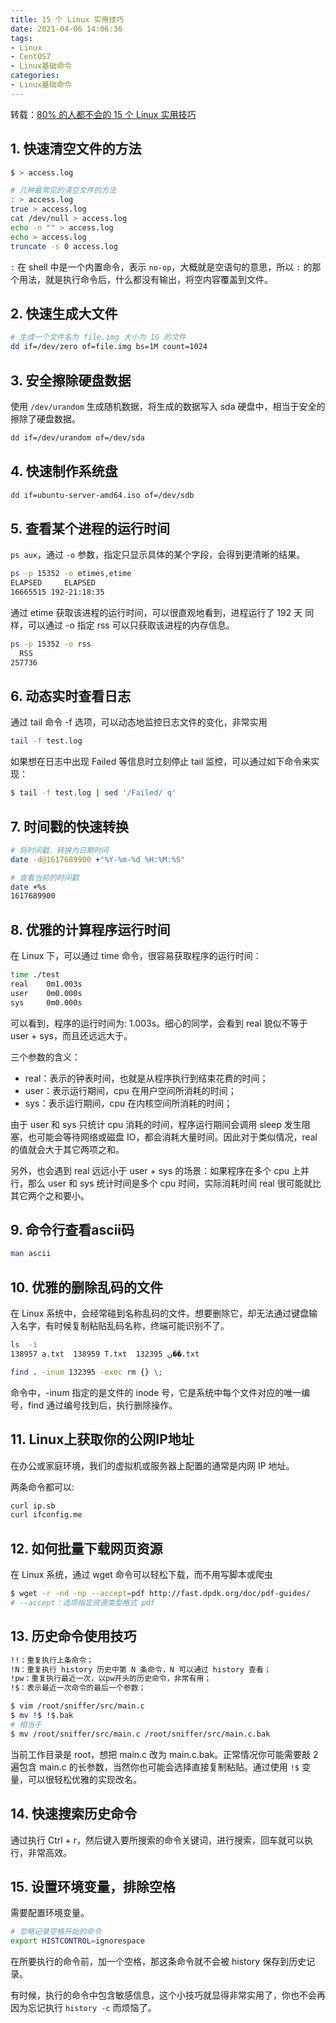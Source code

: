 ```yaml
---
title: 15 个 Linux 实用技巧
date: 2021-04-06 14:06:36
tags:
- Linux
- CentOS7
- Linux基础命令
categories:
- Linux基础命令
---
```


转载：[80% 的人都不会的 15 个 Linux 实用技巧](https://mp.weixin.qq.com/s/VRxp4bwcoLQb1r1vX8wp9w)

## 1. 快速清空文件的方法

```sh
$ > access.log

# 几种最常见的清空文件的方法
: > access.log
true > access.log
cat /dev/null > access.log
echo -n "" > access.log
echo > access.log
truncate -s 0 access.log
```

`:` 在 shell 中是一个内置命令，表示 `no-op`，大概就是空语句的意思，所以 `:` 的那个用法，就是执行命令后，什么都没有输出，将空内容覆盖到文件。

<!--more-->

## 2. 快速生成大文件

```sh
# 生成一个文件名为 file.img 大小为 1G 的文件
dd if=/dev/zero of=file.img bs=1M count=1024
```

## 3. 安全擦除硬盘数据

使用 `/dev/urandom` 生成随机数据，将生成的数据写入 sda 硬盘中，相当于安全的擦除了硬盘数据。

```sh
dd if=/dev/urandom of=/dev/sda
```

## 4. 快速制作系统盘

```sh
dd if=ubuntu-server-amd64.iso of=/dev/sdb
```

## 5. 查看某个进程的运行时间

`ps aux`，通过 `-o` 参数，指定只显示具体的某个字段，会得到更清晰的结果。

```sh
ps -p 15352 -o etimes,etime
ELAPSED     ELAPSED
16665515 192-21:18:35
```

通过 etime 获取该进程的运行时间，可以很直观地看到，进程运行了 192 天
同样，可以通过 -o 指定 rss 可以只获取该进程的内存信息。

```sh
ps -p 15352 -o rss
  RSS
257736
```

## 6. 动态实时查看日志

通过 tail 命令 -f 选项，可以动态地监控日志文件的变化，非常实用

```sh
tail -f test.log
```

如果想在日志中出现 Failed 等信息时立刻停止 tail 监控，可以通过如下命令来实现：

```sh
$ tail -f test.log | sed '/Failed/ q'
```

## 7. 时间戳的快速转换

```sh
# 将时间戳，转换为日期时间
date -d@1617689900 +"%Y-%m-%d %H:%M:%S"

# 查看当前的时间戳
date +%s
1617689900
```

## 8. 优雅的计算程序运行时间

在 Linux 下，可以通过 time 命令，很容易获取程序的运行时间：

```sh
time ./test
real    0m1.003s
user    0m0.000s
sys     0m0.000s
```

可以看到，程序的运行时间为: 1.003s。细心的同学，会看到 real 貌似不等于 user + sys，而且还远远大于。

三个参数的含义：

* real：表示的钟表时间，也就是从程序执行到结束花费的时间；
* user：表示运行期间，cpu 在用户空间所消耗的时间；
* sys：表示运行期间，cpu 在内核空间所消耗的时间；

由于 user 和 sys 只统计 cpu 消耗的时间，程序运行期间会调用 sleep 发生阻塞，也可能会等待网络或磁盘 IO，都会消耗大量时间。因此对于类似情况，real 的值就会大于其它两项之和。

另外，也会遇到 real 远远小于 user + sys 的场景：如果程序在多个 cpu 上并行，那么 user 和 sys 统计时间是多个 cpu 时间，实际消耗时间 real 很可能就比其它两个之和要小。

## 9. 命令行查看ascii码

```sh
man ascii
```

## 10. 优雅的删除乱码的文件

在 Linux 系统中，会经常碰到名称乱码的文件。想要删除它，却无法通过键盘输入名字，有时候复制粘贴乱码名称，终端可能识别不了。

```sh
ls  -i
138957 a.txt  138959 T.txt  132395 ڹ��.txt

find . -inum 132395 -exec rm {} \;
```

命令中，-inum 指定的是文件的 inode 号，它是系统中每个文件对应的唯一编号，find 通过编号找到后，执行删除操作。

## 11. Linux上获取你的公网IP地址

在办公或家庭环境，我们的虚拟机或服务器上配置的通常是内网 IP 地址。

两条命令都可以:

```sh
curl ip.sb
curl ifconfig.me
```

## 12. 如何批量下载网页资源

在 Linux 系统，通过 wget 命令可以轻松下载，而不用写脚本或爬虫

```sh
$ wget -r -nd -np --accept=pdf http://fast.dpdk.org/doc/pdf-guides/
# --accept：选项指定资源类型格式 pdf
```

## 13. 历史命令使用技巧

```sh
!!：重复执行上条命令；
!N：重复执行 history 历史中第 N 条命令，N 可以通过 history 查看；
!pw：重复执行最近一次，以pw开头的历史命令，非常有用；
!$：表示最近一次命令的最后一个参数；
```

```sh
$ vim /root/sniffer/src/main.c
$ mv !$ !$.bak
# 相当于
$ mv /root/sniffer/src/main.c /root/sniffer/src/main.c.bak
```

当前工作目录是 root，想把 main.c 改为 main.c.bak。正常情况你可能需要敲 2 遍包含 main.c 的长参数，当然你也可能会选择直接复制粘贴。通过使用 `!$` 变量，可以很轻松优雅的实现改名。

## 14. 快速搜索历史命令

通过执行 Ctrl + r，然后键入要所搜索的命令关键词，进行搜索，回车就可以执行，非常高效。

## 15. 设置环境变量，排除空格

需要配置环境变量。

```sh
# 忽略记录空格开始的命令
export HISTCONTROL=ignorespace
```

在所要执行的命令前，加一个空格，那这条命令就不会被 history 保存到历史记录。

有时候，执行的命令中包含敏感信息，这个小技巧就显得非常实用了，你也不会再因为忘记执行 `history -c` 而烦恼了。